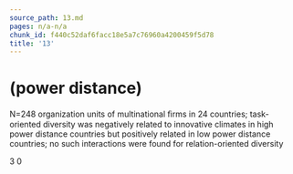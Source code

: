 ```yaml
---
source_path: 13.md
pages: n/a-n/a
chunk_id: f440c52daf6facc18e5a7c76960a4200459f5d78
title: '13'
---
```

# (power distance)

N=248 organization units of multinational ﬁrms in 24 countries; task-oriented diversity was negatively related to innovative climates in high power distance countries but positively related in low power distance countries; no such interactions were found for relation-oriented diversity

3 0
